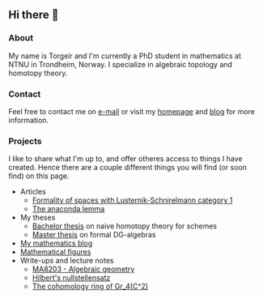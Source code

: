 ## Hi there 👋

### About

My name is Torgeir and I'm currently a PhD student in mathematics at NTNU in Trondheim, Norway. I specialize in algebraic topology and homotopy theory.

### Contact

Feel free to contact me on [e-mail](mailto:torgeiraamboe@gmail.com) or visit my [homepage](https://folk.ntnu.no/torgeaam/) and [blog](https://torgeiraamboe.github.io/) for more information. 

### Projects

I like to share what I'm up to, and offer otheres access to things I have created. Hence there are a couple different things you will find (or soon find) on this page. 

 - Articles
     - [Formality of spaces with Lusternik-Schnirelmann category 1](https://github.com/torgeiraamboe/formality_of_spaces_with_lusternik-schnirelmann_category_1)
     - [The anaconda lemma]()
 - My theses
     - [Bachelor thesis](https://github.com/torgeiraamboe/bachelor_thesis) on naive homotopy theory for schemes 
     - [Master thesis](https://github.com/torgeiraamboe/master_thesis) on formal DG-algebras 
 - [My mathematics blog](https://github.com/torgeiraamboe/torgeiraamboe.github.io)
 - [Mathematical figures](https://github.com/torgeiraamboe/mathematical_figures)
 - Write-ups and lecture notes
     - [MA8203 - Algebraic geometry](https://github.com/torgeiraamboe/MA8203-lecture_notes)
     - [Hilbert's nullstellensatz]()
     - [The cohomology ring of Gr_4(C^2)]()



